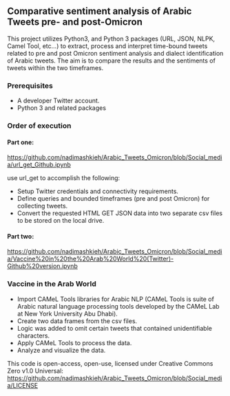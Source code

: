 ## Comparative sentiment analysis of Arabic Tweets pre- and post-Omicron

This project utilizes Python3, and Python 3 packages (URL, JSON, NLPK, Camel Tool, etc...) to extract, process and interpret time-bound tweets related to pre and post Omicron sentiment analysis and dialect identification of Arabic tweets. The aim is to compare the results and the sentiments of tweets within the two timeframes.

### Prerequisites

- A developer Twitter account.
- Python 3 and related packages

### Order of execution
#### Part one:
https://github.com/nadimashkieh/Arabic_Tweets_Omicron/blob/Social_media/url_get_Github.ipynb

use url_get to accomplish the following:
- Setup Twitter credentials and connectivity requirements.
- Define queries and bounded timeframes (pre and post Omicron) for collecting tweets. 
- Convert the requested HTML GET JSON data into two separate csv files to be stored on the       local drive.

#### Part two:
https://github.com/nadimashkieh/Arabic_Tweets_Omicron/blob/Social_media/Vaccine%20in%20the%20Arab%20World%20(Twitter)-Github%20version.ipynb

### Vaccine in the Arab World
- Import CAMeL Tools libraries for Arabic NLP (CAMeL Tools is suite of Arabic natural language   processing tools developed by the CAMeL Lab at New York University Abu Dhabi).
- Create two data frames from the csv files.
- Logic was added to omit certain tweets that contained unidentifiable characters.
- Apply CAMeL Tools to process the data.
- Analyze and visualize the data.

This code is open-access, open-use, licensed under Creative Commons Zero v1.0 Universal:
https://github.com/nadimashkieh/Arabic_Tweets_Omicron/blob/Social_media/LICENSE


